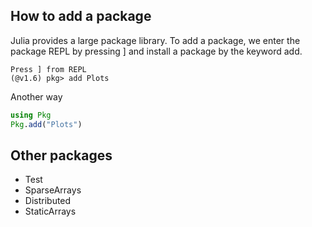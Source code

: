 ## How to add a package

Julia provides a large package library. To add a package, we enter the package REPL by pressing ] and install a package by the keyword add.

```
Press ] from REPL 
(@v1.6) pkg> add Plots

```

Another way

```julia
using Pkg
Pkg.add("Plots")
```

## Other packages

* Test
* SparseArrays
* Distributed
* StaticArrays